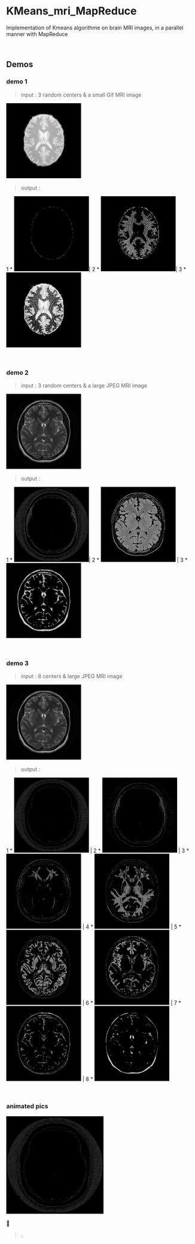 # KMeans_mri_MapReduce
Implementation of Kmeans algorithme on brain MRI images, in a parallel manner with MapReduce

<br/>

## Demos


### demo 1

> input :  3 random centers & a small Gif MRI image

<img src="./HDFS_Root_Files/input3/brain_mri.gif" width="200" />

> output  : 

1 * <img src="./HDFS_Root_Files/output3_GIF_IMG/image_cluster_1.gif" width="200" />|  2 *  <img src="./HDFS_Root_Files/output3_GIF_IMG/image_cluster_2.gif" width="200" />|  3 *  <img src="./HDFS_Root_Files/output3_GIF_IMG/image_cluster_3.gif" width="200" />


<br/>

### demo 2

> input : 3 random centers & a large JPEG MRI image

<img src="./HDFS_Root_Files/input3/brain.jpeg" width="200" />

> output  : 

1 * <img src="./HDFS_Root_Files/output3_JPEG_IMG/image_cluster_1.jpeg" width="200" />|  2 *  <img src="./HDFS_Root_Files/output3_JPEG_IMG/image_cluster_2.jpeg" width="200" /> | 3 *  <img src="./HDFS_Root_Files/output3_JPEG_IMG/image_cluster_3.jpeg" width="200" />


<br/>

### demo 3

> input : 8 centers & large JPEG MRI image

<img src="./HDFS_Root_Files/input4/brain.jpeg" width="200" />

> output : 

 1 * <img src="./HDFS_Root_Files/output4/image_cluster_1.jpeg" width="200" /> | 2 *  <img src="./HDFS_Root_Files/output4/image_cluster_2.jpeg" width="200" /> | 3 *  <img src="./HDFS_Root_Files/output4/image_cluster_3.jpeg" width="200" /> | 4 *   <img src="./HDFS_Root_Files/output4/image_cluster_4.jpeg" width="200" /> | 5 *   <img src="./HDFS_Root_Files/output4/image_cluster_5.jpeg" width="200" /> | 6 *   <img src="./HDFS_Root_Files/output4/image_cluster_6.jpeg" width="200" /> | 7 *   <img src="./HDFS_Root_Files/output4/image_cluster_7.jpeg" width="200" /> | 8 *   <img src="./HDFS_Root_Files/output4/image_cluster_8.jpeg" width="200" />
 


<br/>

### animated pics

<img src="./animated.gif" width="260" />

🤔

> .

